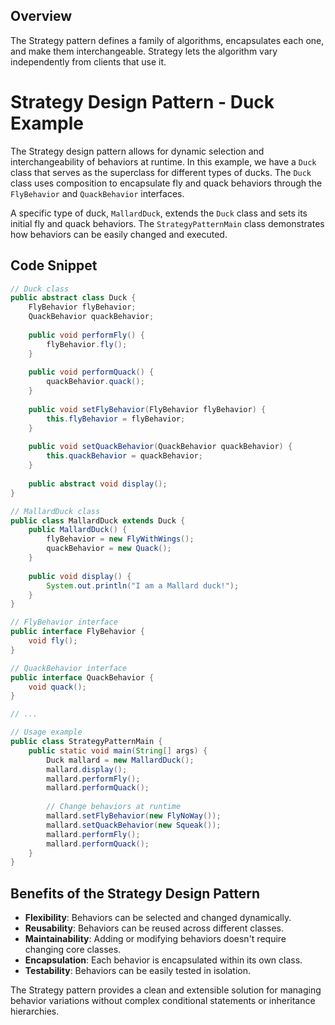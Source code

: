 ## Overview

The Strategy pattern defines a family of algorithms, encapsulates each one, and make them interchangeable. 
Strategy lets the algorithm vary independently from clients that use it.

# Strategy Design Pattern - Duck Example

The Strategy design pattern allows for dynamic selection and interchangeability of behaviors at runtime. In this example, we have a `Duck` class that serves as the superclass for different types of ducks. The `Duck` class uses composition to encapsulate fly and quack behaviors through the `FlyBehavior` and `QuackBehavior` interfaces.

A specific type of duck, `MallardDuck`, extends the `Duck` class and sets its initial fly and quack behaviors. The `StrategyPatternMain` class demonstrates how behaviors can be easily changed and executed.

## Code Snippet

```java
// Duck class
public abstract class Duck {
    FlyBehavior flyBehavior;
    QuackBehavior quackBehavior;
    
    public void performFly() {
        flyBehavior.fly();
    }
    
    public void performQuack() {
        quackBehavior.quack();
    }
    
    public void setFlyBehavior(FlyBehavior flyBehavior) {
        this.flyBehavior = flyBehavior;
    }
    
    public void setQuackBehavior(QuackBehavior quackBehavior) {
        this.quackBehavior = quackBehavior;
    }
    
    public abstract void display();
}

// MallardDuck class
public class MallardDuck extends Duck {
    public MallardDuck() {
        flyBehavior = new FlyWithWings();
        quackBehavior = new Quack();
    }
    
    public void display() {
        System.out.println("I am a Mallard duck!");
    }
}

// FlyBehavior interface
public interface FlyBehavior {
    void fly();
}

// QuackBehavior interface
public interface QuackBehavior {
    void quack();
}

// ...

// Usage example
public class StrategyPatternMain {
    public static void main(String[] args) {
        Duck mallard = new MallardDuck();
        mallard.display();
        mallard.performFly();
        mallard.performQuack();
        
        // Change behaviors at runtime
        mallard.setFlyBehavior(new FlyNoWay());
        mallard.setQuackBehavior(new Squeak());
        mallard.performFly();
        mallard.performQuack();
    }
}
```

## Benefits of the Strategy Design Pattern

- **Flexibility**: Behaviors can be selected and changed dynamically.
- **Reusability**: Behaviors can be reused across different classes.
- **Maintainability**: Adding or modifying behaviors doesn't require changing core classes.
- **Encapsulation**: Each behavior is encapsulated within its own class.
- **Testability**: Behaviors can be easily tested in isolation.

The Strategy pattern provides a clean and extensible solution for managing behavior variations without complex conditional statements or inheritance hierarchies.